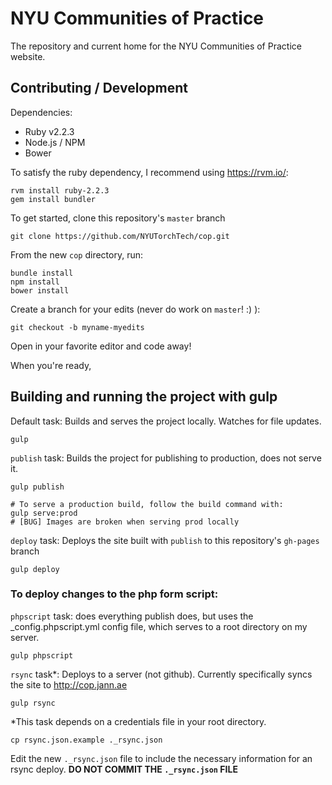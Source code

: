 # NYU Communities of Practice

The repository and current home for the NYU Communities of Practice website.

## Contributing / Development

Dependencies:
* Ruby v2.2.3
* Node.js / NPM
* Bower

To satisfy the ruby dependency, I recommend using <https://rvm.io/>:

    rvm install ruby-2.2.3
    gem install bundler

To get started, clone this repository's `master` branch

    git clone https://github.com/NYUTorchTech/cop.git

From the new `cop` directory, run:

    bundle install
    npm install
    bower install

Create a branch for your edits (never do work on `master`! :) ):

    git checkout -b myname-myedits

Open in your favorite editor and code away!

When you're ready,

## Building and running the project with gulp

Default task: Builds and serves the project locally. Watches for file updates.

    gulp

`publish` task: Builds the project for publishing to production, does not serve it.

    gulp publish

    # To serve a production build, follow the build command with:
    gulp serve:prod
    # [BUG] Images are broken when serving prod locally

`deploy` task: Deploys the site built with `publish` to this repository's `gh-pages` branch

    gulp deploy

### To deploy changes to the php form script:

`phpscript` task: does everything publish does, but uses the _config.phpscript.yml config file, which serves to a root directory on my server.

    gulp phpscript

`rsync` task*: Deploys to a server (not github). Currently specifically syncs the site to <http://cop.jann.ae>

    gulp rsync

*This task depends on a credentials file in your root directory.

    cp rsync.json.example ._rsync.json

Edit the new `._rsync.json` file to include the necessary information for an rsync deploy. **DO NOT COMMIT THE `._rsync.json` FILE**
